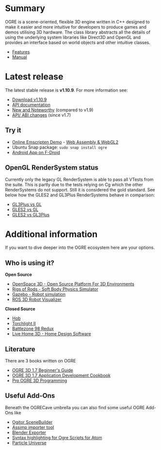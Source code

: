 <p class="header" align="center"><img alt="" src="ogre-logo.png"></p>

# Summary
OGRE is a scene-oriented, flexible 3D engine written in C++ designed to make it easier and more intuitive for developers to produce games and demos utilising 3D hardware. The class library abstracts all the details of using the underlying system libraries like Direct3D and OpenGL and provides an interface based on world objects and other intuitive classes.

* [Features](http://www.ogre3d.org/about/features)
* [Manual](https://ogrecave.github.io/ogre/api/1.10/manual.html)

# Latest release
The latest stable release is **v1.10.9**. For more information see:

* [Download v1.10.9](https://github.com/OGRECave/ogre/releases/tag/v1.10.9)
* [API documentation](https://ogrecave.github.io/ogre/api/1.10/)
* [New and Noteworthy](https://github.com/OGRECave/ogre/blob/v1.10.4/Docs/1.10-Notes.md) (compared to v1.9)
* [API/ ABI changes](https://abi-laboratory.pro/tracker/timeline/ogre/) (since v1.7)

## Try it
* [Online Emscripten Demo](https://ogrecave.github.io/ogre/emscripten/) - [Web Assembly & WebGL2](https://ogrecave.github.io/ogre/wasm/)
* Ubuntu Snap package: `sudo snap install ogre`
* [Android App on F-Droid](https://f-droid.org/packages/org.ogre.browser/)

## OpenGL RenderSystem status
Currently only the legacy GL RenderSystem is able to pass all VTests from the suite. This is partly due to the tests relying on Cg which the other RenderSystems do not support. Still it is considered the gold standard. See below how the GLES2 and GL3Plus RenderSystems behave in comparison:

* [GL3Plus vs GL](https://ogrecave.github.io/ogre/gl_status/TestResults_GL3Plus.html)
* [GLES2 vs GL](https://ogrecave.github.io/ogre/gl_status/TestResults_GLES2.html)
* [GLES2 vs GL3Plus](https://ogrecave.github.io/ogre/gl_status/TestResults_GLES22.html)

# Additional information

If you want to dive deeper into the OGRE ecosystem here are your options.

## Who is using it?

**Open Source**
- [OpenSpace 3D - Open Source Platform For 3D Environments](http://www.openspace3d.com/)
- [Rigs of Rods - Soft Body Physics Simulator](https://rigsofrods.org/)
- [Gazebo - Robot simulation](http://gazebosim.org/)
- [ROS 3D Robot Visualizer](http://wiki.ros.org/rviz)

**Closed Source**
- [Hob](http://store.steampowered.com/app/404680/Hob/)
- [Torchlight II](http://store.steampowered.com/app/200710/Torchlight_II/)
- [Battlezone 98 Redux](http://store.steampowered.com/app/301650/Battlezone_98_Redux/)
- [Live Home 3D - Home Design Software](https://www.livehome3d.com/)

## Literature
There are 3 books written on OGRE

* [OGRE 3D 1.7 Beginner's Guide](https://www.packtpub.com/game-development/ogre-3d-17-beginners-guide)
* [OGRE 3D 1.7 Application Development Cookbook](https://www.packtpub.com/game-development/ogre-3d-17-application-development-cookbook)
* [Pro OGRE 3D Programming](https://www.apress.com/us/book/9781590597101)

## Useful Add-Ons
Beneath the OGRECave umbrella you can also find some useful OGRE Add-Ons like

* [Ogitor SceneBuilder](https://github.com/OGRECave/ogitor)
* [Assimp importer tool](https://github.com/OGRECave/ogre-assimp)
* [Blender Exporter](https://github.com/OGRECave/blender2ogre)
* [Syntax highlighting for Ogre Scripts for Atom](https://github.com/OGRECave/language-ogre-script)
* [Particle Universe](https://github.com/OGRECave/particleuniverse)
